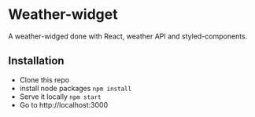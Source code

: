 # Weather-widget

A weather-widged done with React, weather API and styled-components.

## Installation
- Clone this repo
- install node packages ```npm install```
- Serve it locally ```npm start```
- Go to http://localhost:3000

